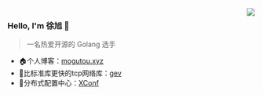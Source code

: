 
<img align="right" src="https://github-readme-stats.vercel.app/api?username=allenxuxu&show_icons=true&icon_color=805AD5&text_color=718096&bg_color=ffffff" />

### Hello, I'm 徐旭 👋

> 一名热爱开源的 Golang 选手

- 🏠个人博客：[mogutou.xyz](https://mogutou.xyz)
- 🚀比标准库更快的tcp网络库：[gev](https://github.com/Allenxuxu/gev)
- 📃分布式配置中心：[XConf](https://github.com/micro-in-cn/XConf)
